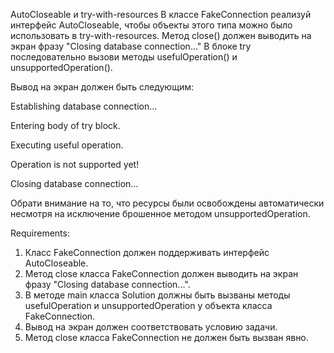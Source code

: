 AutoCloseable и try-with-resources
В классе FakeConnection реализуй интерфейс AutoCloseable, чтобы объекты этого типа можно было использовать в try-with-resources.
Метод close() должен выводить на экран фразу "Closing database connection..."
В блоке try последовательно вызови методы usefulOperation() и unsupportedOperation().

Вывод на экран должен быть следующим:

Establishing database connection...

Entering body of try block.

Executing useful operation.

Operation is not supported yet!

Closing database connection...

Обрати внимание на то, что ресурсы были освобождены автоматически несмотря на исключение брошенное методом unsupportedOperation.


Requirements:
1. Класс FakeConnection должен поддерживать интерфейс AutoCloseable.
2. Метод close класса FakeConnection должен выводить на экран фразу "Closing database connection...".
3. В методе main класса Solution должны быть вызваны методы usefulOperation и unsupportedOperation у объекта класса FakeConnection.
4. Вывод на экран должен соответствовать условию задачи.
5. Метод close класса FakeConnection не должен быть вызван явно.
